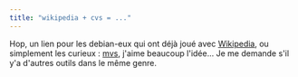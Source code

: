 ```yaml
---
title: "wikipedia + cvs = ..."
---
```


Hop, un lien pour les debian-eux qui ont déjà joué avec
[Wikipedia](http://fr.wikipedia.org), ou simplement les curieux :
[mvs](http://mako.cc/copyrighteous/freesoftware/20061025-00.html), j'aime
beaucoup l'idée... Je me demande s'il y'a d'autres outils dans le même genre.

